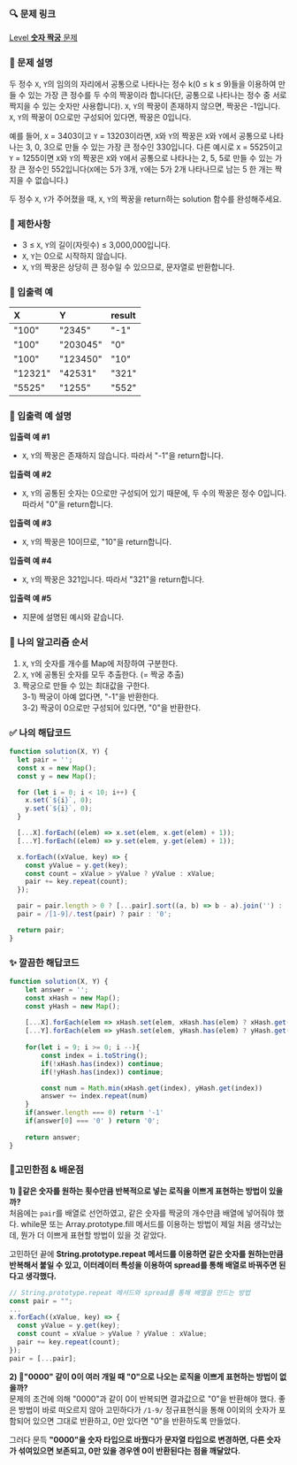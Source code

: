 ### 🔍 문제 링크
[Level **숫자 짝궁** 문제](https://school.programmers.co.kr/learn/courses/30/lessons/131128)

### 📘 문제 설명
두 정수 `X`, `Y`의 임의의 자리에서 공통으로 나타나는 정수 k(0 ≤ k ≤ 9)들을 이용하여 만들 수 있는 가장 큰 정수를 두 수의 짝꿍이라 합니다(단, 공통으로 나타나는 정수 중 서로 짝지을 수 있는 숫자만 사용합니다). `X`, `Y`의 짝꿍이 존재하지 않으면, 짝꿍은 -1입니다. `X`, `Y`의 짝꿍이 0으로만 구성되어 있다면, 짝꿍은 0입니다.

예를 들어, `X` = 3403이고 `Y` = 13203이라면, `X`와 `Y`의 짝꿍은 `X`와 `Y`에서 공통으로 나타나는 3, 0, 3으로 만들 수 있는 가장 큰 정수인 330입니다. 다른 예시로 `X` = 5525이고 `Y` = 1255이면 `X`와 `Y`의 짝꿍은 `X`와 `Y`에서 공통으로 나타나는 2, 5, 5로 만들 수 있는 가장 큰 정수인 552입니다(`X`에는 5가 3개, `Y`에는 5가 2개 나타나므로 남는 5 한 개는 짝 지을 수 없습니다.)

두 정수 `X`, `Y`가 주어졌을 때, `X`, `Y`의 짝꿍을 return하는 solution 함수를 완성해주세요.

### 📕 제한사항
- 3 ≤ `X`, `Y`의 길이(자릿수) ≤ 3,000,000입니다.
- `X`, `Y`는 0으로 시작하지 않습니다.
- `X`, `Y`의 짝꿍은 상당히 큰 정수일 수 있으므로, 문자열로 반환합니다.

### 📙 입출력 예
|X|Y|result|
|:---|:---|:---|
|"100"|"2345"|"-1"|
|"100"|"203045"|"0"|
|"100"|"123450"|"10"|
|"12321"|"42531"|"321"|
|"5525"|"1255"|"552"|

### 📒 입출력 예 설명
**입출력 예 #1**  
- `X`, `Y`의 짝꿍은 존재하지 않습니다. 따라서 "-1"을 return합니다.

**입출력 예 #2**  
- `X`, `Y`의 공통된 숫자는 0으로만 구성되어 있기 때문에, 두 수의 짝꿍은 정수 0입니다. 따라서 "0"을 return합니다.

**입출력 예 #3**  
- `X`, `Y`의 짝꿍은 10이므로, "10"을 return합니다.

**입출력 예 #4**  
- `X`, `Y`의 짝꿍은 321입니다. 따라서 "321"을 return합니다.

**입출력 예 #5**  
- 지문에 설명된 예시와 같습니다.

### 📔 나의 알고리즘 순서
1) `X`, `Y`의 숫자를 개수를 Map에 저장하여 구분한다.  
2) `X`, `Y`에 공통된 숫자를 모두 추출한다. (= 짝궁 추출)  
3) 짝궁으로 만들 수 있는 최대값을 구한다.  
  3-1) 짝궁이 아예 없다면, "-1"을 반환한다.  
  3-2) 짝궁이 0으로만 구성되어 있다면, "0"을 반환한다.  

### ✅ 나의 해답코드
```javascript
function solution(X, Y) {
  let pair = '';
  const x = new Map();
  const y = new Map();

  for (let i = 0; i < 10; i++) {
    x.set(`${i}`, 0);
    y.set(`${i}`, 0);
  }

  [...X].forEach((elem) => x.set(elem, x.get(elem) + 1));
  [...Y].forEach((elem) => y.set(elem, y.get(elem) + 1));

  x.forEach((xValue, key) => {
    const yValue = y.get(key);
    const count = xValue > yValue ? yValue : xValue;
    pair += key.repeat(count);
  });

  pair = pair.length > 0 ? [...pair].sort((a, b) => b - a).join('') : '-1';
  pair = /[1-9]/.test(pair) ? pair : '0';

  return pair;
}
```

### ✨ 깔끔한 해답코드
```javascript
function solution(X, Y) {
    let answer = '';
    const xHash = new Map();
    const yHash = new Map();
    
    [...X].forEach(elem => xHash.set(elem, xHash.has(elem) ? xHash.get(elem)  +1 : 1));
    [...Y].forEach(elem => yHash.set(elem, yHash.has(elem) ? yHash.get(elem) +1 : 1));
    
    for(let i = 9; i >= 0; i --){
        const index = i.toString();
        if(!xHash.has(index)) continue;
        if(!yHash.has(index)) continue;

        const num = Math.min(xHash.get(index), yHash.get(index))
        answer += index.repeat(num)
    }
    if(answer.length === 0) return '-1'
    if(answer[0] === '0' ) return '0';
    
    return answer;
}
```

### 📝고민한점 & 배운점
**1\) 🤔같은 숫자를 원하는 횟수만큼 반복적으로 넣는 로직을 이쁘게 표현하는 방법이 있을까?**   
처음에는 `pair`를 배열로 선언하였고, 같은 숫자를 짝궁의 개수만큼 배열에 넣어줘야 했다. while문 또는 Array.prototype.fill 메서드를 이용하는 방법이 제일 처음 생각났는데, 뭔가 더 이쁘게 표현할 방법이 있을 것 같았다.

고민하던 끝에 **String.prototype.repeat 메서드를 이용하면 같은 숫자를 원하는만큼 반복해서 붙일 수 있고, 이터레이터 특성을 이용하여 spread를 통해 배열로 바꿔주면 된다고 생각했다.**

```javascript
// String.prototype.repeat 메서드와 spread를 통해 배열을 만드는 방법
const pair = "";
...
x.forEach((xValue, key) => {
  const yValue = y.get(key);
  const count = xValue > yValue ? yValue : xValue;
  pair += key.repeat(count);
});
pair = [...pair];
```

**2\) 🤔"0000" 같이 0이 여러 개일 때 "0"으로 나오는 로직을 이쁘게 표현하는 방법이 없을까?**  
문제의 조건에 의해 "0000"과 같이 0이 반복되면 결과값으로 "0"을 반환해야 했다. 좋은 방법이 바로 떠오르지 않아 고민하다가 `/1-9/` 정규표현식을 통해 0이외의 숫자가 포함되어 있으면 그대로 반환하고, 0만 있다면 "0"을 반환하도록 만들었다.

그러다 문득 **"0000"을 숫자 타입으로 바꿨다가 문자열 타입으로 변경하면, 다른 숫자가 섞여있으면 보존되고, 0만 있을 경우엔 0이 반환된다는 점을 깨달았다.**